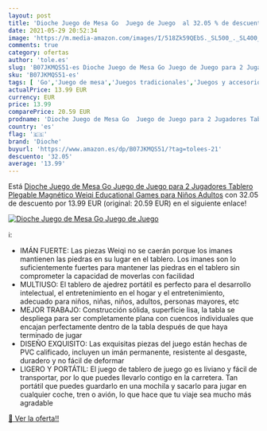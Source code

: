 ```yaml
---
layout: post
title: 'Dioche Juego de Mesa Go  Juego de Juego  al 32.05 % de descuento'
date: 2021-05-29 20:52:34
image: 'https://m.media-amazon.com/images/I/518Zk59QEbS._SL500_._SL400_.jpg'
comments: true
category: ofertas
author: 'tole.es'
slug: 'B07JKMQS51-es Dioche Juego de Mesa Go Juego de Juego para 2 Jugadores...'
sku: 'B07JKMQS51-es'
tags: [ 'Go','Juego de mesa','Juegos tradicionales','Juegos y accesorios para juegos','Juguetes','Juguetes y juegos','de','dioche','juego','mesa', ]
actualPrice: 13.99 EUR
currency: EUR
price: 13.99
comparePrice: 20.59 EUR
prodname: 'Dioche Juego de Mesa Go  Juego de Juego para 2 Jugadores Tablero Plegable Magnético Weiqi Educational Games para Niños Adultos'
country: 'es'
flag: '🇪🇸'
brand: 'Dioche'
buyurl: 'https://www.amazon.es/dp/B07JKMQS51/?tag=tolees-21'
descuento: '32.05'
average: '13.99'
---
```


Está [Dioche Juego de Mesa Go  Juego de Juego para 2 Jugadores Tablero Plegable Magnético Weiqi Educational Games para Niños Adultos](https://www.amazon.es/dp/B07JKMQS51/?tag=tolees-21) con 32.05 de descuento por 13.99 EUR (original: 20.59 EUR) en el siguiente enlace!

[![Dioche Juego de Mesa Go  Juego de Juego ](https://m.media-amazon.com/images/I/518Zk59QEbS._SL500_._SL400_.jpg)](https://www.amazon.es/dp/B07JKMQS51/?tag=tolees-21)

ℹ️:

- IMÁN FUERTE: Las piezas Weiqi no se caerán porque los imanes mantienen las piedras en su lugar en el tablero. Los imanes son lo suficientemente fuertes para mantener las piedras en el tablero sin comprometer la capacidad de moverlas con facilidad
- MULTIUSO: El tablero de ajedrez portátil es perfecto para el desarrollo intelectual, el entretenimiento en el hogar y el entretenimiento, adecuado para niños, niñas, niños, adultos, personas mayores, etc
- MEJOR TRABAJO: Construcción sólida, superficie lisa, la tabla se despliega para ser completamente plana con cuencos individuales que encajan perfectamente dentro de la tabla después de que haya terminado de jugar
- DISEÑO EXQUISITO: Las exquisitas piezas del juego están hechas de PVC calificado, incluyen un imán permanente, resistente al desgaste, duradero y no fácil de deformar
- LIGERO Y PORTÁTIL: El juego de tablero de juego go es liviano y fácil de transportar, por lo que puedes llevarlo contigo en la carretera. Tan portátil que puedes guardarlo en una mochila y sacarlo para jugar en cualquier coche, tren o avión, lo que hace que tu viaje sea mucho más agradable

[🛒 Ver la oferta!!](https://www.amazon.es/dp/B07JKMQS51/?tag=tolees-21)
